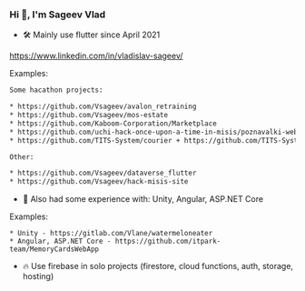 ### Hi 👋, I'm Sageev Vlad  
  
* 🛠️ Mainly use flutter since April 2021  

https://www.linkedin.com/in/vladislav-sageev/

Examples:
```diff
Some hacathon projects:

* https://github.com/Vsageev/avalon_retraining
* https://github.com/Vsageev/mos-estate
* https://github.com/Kaboom-Corporation/Marketplace
* https://github.com/uchi-hack-once-upon-a-time-in-misis/poznavalki-web
* https://github.com/TITS-System/courier + https://github.com/TITS-System/client

Other:

* https://github.com/Vsageev/dataverse_flutter
* https://github.com/Vsageev/hack-misis-site
```

- 🧪 Also had some experience with: Unity, Angular, ASP.NET Core  
  
Examples:
```
* Unity - https://gitlab.com/Vlane/watermeloneater
* Angular, ASP.NET Core - https://github.com/itpark-team/MemoryCardsWebApp
```

- 🔥 Use firebase in solo projects (firestore, cloud functions, auth, storage, hosting)

